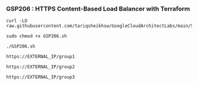  ### GSP206 : HTTPS Content-Based Load Balancer with Terraform 

```
curl -LO raw.githubusercontent.com/tariqsheikhsw/GoogleCloudArchitectLabs/main/Solutions/GSP206.sh

sudo chmod +x GSP206.sh

./GSP206.sh

```

```
https://EXTERNAL_IP/group1

https://EXTERNAL_IP/group2

https://EXTERNAL_IP/group3
```

